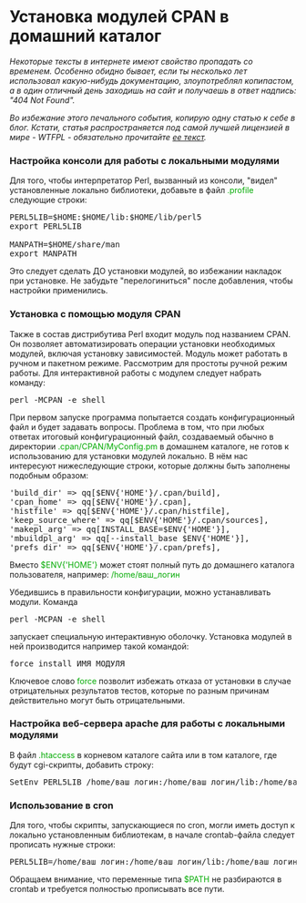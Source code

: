 ﻿# Установка модулей CPAN в домашний каталог

*Некоторые тексты в интернете имеют свойство пропадать со временем. Особенно обидно бывает, если ты несколько лет использовал какую-нибудь документацию, злоупотреблял копипастом, а в один отличный день заходишь на сайт и получаешь в ответ надпись: "404 Not Found".*

*Во избежание этого печального события, копирую одну статью к себе в блог. Кстати, статья распространяется под самой лучшей лицензией в мире - WTFPL - обязательно прочитайте <a href="http://sam.zoy.org/wtfpl/">ее текст</a>.*

### Настройка консоли для работы с локальными модулями

Для того, чтобы интерпретатор Perl, вызванный из консоли, "видел" установленные локально библиотеки, добавьте в файл <font color="#00aa00">.profile</font> следующие строки:

<pre>
PERL5LIB=$HOME:$HOME/lib:$HOME/lib/perl5
export PERL5LIB

MANPATH=$HOME/share/man
export MANPATH
</pre>

Это следует сделать ДО установки модулей, во избежании накладок при установке. Не забудьте "перелогиниться" после добавления, чтобы настройки применились.

### Установка с помощью модуля CPAN

Также в состав дистрибутива Perl входит модуль под названием CPAN. Он позволяет автоматизировать операции установки необходимых модулей, включая установку зависимостей. Модуль может работать в ручном и пакетном режиме. Рассмотрим для простоты ручной режим работы. Для интерактивной работы с модулем следует набрать команду:

<pre>perl -MCPAN -e shell</pre>

При первом запуске программа попытается создать конфигурационный файл и будет задавать вопросы. Проблема в том, что при любых ответах итоговый конфигурационный файл, создаваемый обычно в директории <font color="#00aa00">.cpan/CPAN/MyConfig.pm</font> в домашнем каталоге, не готов к использованию для установки модулей локально. В нём нас интересуют нижеследующие строки, которые должны быть заполнены подобным образом:
<pre>
'build_dir' =&gt; qq[$ENV{'HOME'}/.cpan/build],
'cpan_home' =&gt; qq[$ENV{'HOME'}/.cpan],
'histfile' =&gt; qq[$ENV{'HOME'}/.cpan/histfile],
'keep_source_where' =&gt; qq[$ENV{'HOME'}/.cpan/sources],
'makepl_arg' =&gt; qq[INSTALL_BASE=$ENV{'HOME'}],
'mbuildpl_arg' =&gt; qq[--install_base $ENV{'HOME'}],
'prefs_dir' =&gt; qq[$ENV{'HOME'}/.cpan/prefs],
</pre>

Вместо <font color="#00aa00">$ENV{'HOME'}</font> может стоят полный путь до домашнего каталога пользователя, например: <font color="#00aa00">/home/ваш_логин</font>

Убедившись в правильности конфигурации, можно устанавливать модули. Команда

<pre>perl -MCPAN -e shell</pre>

запускает специальную интерактивную оболочку. Установка модулей в ней производится например такой командой:

<pre>force install ИМЯ_МОДУЛЯ</pre>

Ключевое слово <font color="#00aa00">force</font> позволит избежать отказа от установки в случае отрицательных результатов тестов, которые по разным причинам действительно могут быть отрицательными.

### Настройка веб-сервера apache для работы с локальными модулями

В файл <font color="#00aa00">.htaccess</font> в корневом каталоге сайта или в том каталоге,
где будут cgi-скрипты, добавить строку:

<pre>SetEnv PERL5LIB /home/ваш_логин:/home/ваш_логин/lib:/home/ваш_логин/lib/perl5</pre>

### Использование в cron

Для того, чтобы скрипты, запускающиеся по cron, могли иметь доступ к локально установленным библиотекам, в начале crontab-файла следует прописать нужные строки:

<pre>PERL5LIB=/home/ваш_логин:/home/ваш_логин/lib:/home/ваш_логин/lib/perl5</pre>

Обращаем внимание, что переменные типа <font color="#00aa00">$PATH</font> не разбираются в crontab и требуется полностью прописывать все пути.



